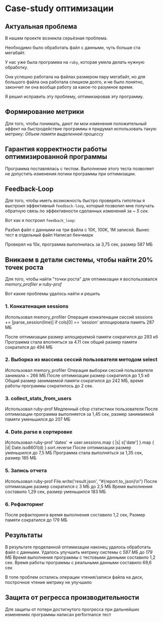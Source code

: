# Case-study оптимизации

## Актуальная проблема
В нашем проекте возникла серьёзная проблема.

Необходимо было обработать файл с данными, чуть больше ста мегабайт.

У нас уже была программа на `ruby`, которая умела делать нужную обработку.

Она успешно работала на файлах размером пару мегабайт, но для большого файла она работала слишком долго, и не было понятно, закончит ли она вообще работу за какое-то разумное время.

Я решил исправить эту проблему, оптимизировав эту программу.

## Формирование метрики
Для того, чтобы понимать, дают ли мои изменения положительный эффект на быстродействие программы я придумал использовать такую метрику: *Объем памяти выделенной процессу*

## Гарантия корректности работы оптимизированной программы
Программа поставлялась с тестом. Выполнение этого теста позволяет не допустить изменения логики программы при оптимизации.

## Feedback-Loop
Для того, чтобы иметь возможность быстро проверять гипотезы я выстроил эффективный `feedback-loop`, который позволил мне получать обратную связь по эффективности сделанных изменений за *~ 5 сек.*

Вот как я построил `feedback_loop`:

Разбил файл с данными на три файла с 10К, 100K, 1M записей.
Вынес тест в отдельный файл
Написал бенчмарк

Проверял на 10к, программа выполнилась за 3,75 сек, размер 587 МБ

## Вникаем в детали системы, чтобы найти 20% точек роста
Для того, чтобы найти "точки роста" для оптимизации я воспользовался *memory_profiler и ruby-prof*

Вот какие проблемы удалось найти и решить

### 1. Конкатенация sessions
Использовал memory_profiler
Операция конкатенации сессий sessions += [parse_session(line)] if cols[0] == 'session'
аллоцировала память 287 МБ

После оптимизации размер аллоцируемой памяти сократился до 293 кб
Программа стала вполняться за 4.11 сек общий размер памяти сократился до 494 МБ

### 2. Выборка из массива сессий пользователя методом select
Использовал memory_profiler
Операция выборки сессий пользователя занимала ~ 266 МБ
После оптимизации размер сократился до 1,5 кб
Общий размер занимаемой памяти сократился до 242 МБ, время работы программы сократилось до 2 сек.

### 3. collect_stats_from_users
Использовал ruby-prof
Медленный сбор статистики пользователя
После оптимизации программа выполняется за 1,45 сек, размер занимаемой памяти уменьшился до 207 МБ

### 4. Date.parse в сортировке
Использовал ruby-prof
'dates' => user.sessions.map { |s| s['date'] }.map { |d| Date.iso8601(d) }.sort.reverse
После оптимизации размер уменьшился до 7,5 МБ
Программа стала выполняться за 1,35 сек, размер 185 МБ

### 5. Запись отчета
Использовал ruby-prof
File.write('result.json', "#{report.to_json}\n")
После оптимизации размер сократился с 3 МБ до 2,5 МБ
Время выполнения составило 1,29 сек, размер уменьшился 183 МБ

### 6. Рефакторинг
После рефакторинга время выполнения составило 1,2 сек,
Размер памяти сократился до 179 МБ

## Результаты
В результате проделанной оптимизации наконец удалось обработать файл с данными.
Удалось улучшить метрику системы с *587 МБ до 179 МБ*
Время выполнения программы с тестовыми данными составило 1,2 сек.
Время работы программы с реальными данными составило 69,6 сек

В топе проблем остались операции чтения/записи файла на диск, построчное чтение метрику не улучшило

## Защита от регресса производительности
Для защиты от потери достигнутого прогресса при дальнейших изменениях программы написан performance тест
